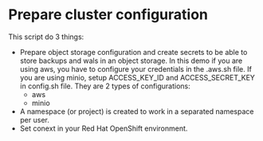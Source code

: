 
# Prepare cluster configuration

This script do 3 things:

- Prepare object storage configuration and create secrets to be able to store backups and wals in an object storage. In this demo if you are using aws, you have to configure your credentials in the .aws.sh file. If you are using minio, setup ACCESS_KEY_ID and ACCESS_SECRET_KEY in config.sh file. They are 2 types of configurations:
  - aws
  - minio
- A namespace (or project) is created to work in a separated namespace per user.
- Set conext in your Red Hat OpenShift environment.

